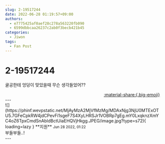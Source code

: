```yaml
---
slug: 2-19517244
date: 2022-06-28 01:19:57+09:00
authors:
  - e7775425af0aef28c278a563220fb090
  - 6599dbbcaa26237c2ab0f3becb421b45
categories:
  - Jiwon
tags:
  - Fan Post
---
```


# 2-19517244

<div class="post-container" markdown="1">
<div class="content-container md-sidebar__scrollwrap" markdown="1">

귤공한테 엉덩이 맞았을때 무슨 생각들었어??

</div>
</div>

<div style="text-align: right;" markdown="1">
<a href="https://weverse.io/fromis9/fanpost/2-19517244" style="text-align: right;">:material-share:{.big-emoji}</a>
</div>
---

<div class="comments-container md-sidebar__scrollwrap" markdown="1">
<div class="comment" markdown="1">
<div class='id-container' markdown="1">
![](https://phinf.wevpstatic.net/MjAyMzA2MjVfMzMg/MDAxNjg3NjU0MTExOTU5.7GFeCpkRW4jdCPevFi1sgeF7S4XyLHRSJr1VOBRp7gEg.mY0LxqknzXmYC4oZ6TpxCmdSnAbldBctUiaEHQVjHkgg.JPEG/image.jpg?type=s72){ loading=lazy }
**<span class="artist">지원</span>** <small>Jun 28 2022, 01:22</small><br>
</div>
<div class='comment-body' markdown="1">
부들부들..!
</div>
</div>
</div>
---
